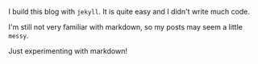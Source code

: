 
I build this blog with `jekyll`. It is quite easy and I didn't write much code.

I'm still not very familiar with markdown, so my posts may seem a little `messy`.

Just experimenting with markdown!